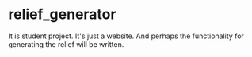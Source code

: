 # relief_generator
It is student project. It's just a website. And perhaps the functionality for generating the relief will be written.
